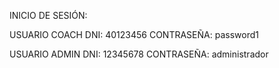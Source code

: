 INICIO DE SESIÓN:

USUARIO COACH
DNI: 40123456
CONTRASEÑA: password1

USUARIO ADMIN
DNI: 12345678
CONTRASEÑA: administrador

